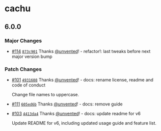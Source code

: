 # cachu

## 6.0.0

### Major Changes

- [#114](https://github.com/azurydev/cachu/pull/114) [`873c901`](https://github.com/azurydev/cachu/commit/873c9012d2c4f370325291ceff94e38e87341e50) Thanks [@unvented](https://github.com/unvented)! - refactor!: last tweaks before next major version bump

### Patch Changes

- [#101](https://github.com/azurydev/cachu/pull/101) [`4931608`](https://github.com/azurydev/cachu/commit/493160876bac9fa63dde1d459026723e6a3fbaf6) Thanks [@unvented](https://github.com/unvented)! - docs: rename license, readme and code of conduct

  Change file names to uppercase.

* [#111](https://github.com/azurydev/cachu/pull/111) [`605ed6b`](https://github.com/azurydev/cachu/commit/605ed6b89730b04ce45578fb715c245fdabd0703) Thanks [@unvented](https://github.com/unvented)! - docs: remove guide

- [#103](https://github.com/azurydev/cachu/pull/103) [`4413da4`](https://github.com/azurydev/cachu/commit/4413da42cdb91eed62b5d72418b7ff6571896d17) Thanks [@unvented](https://github.com/unvented)! - docs: update readme for v6

  Update README for v6, including updated usage guide and feature list.
